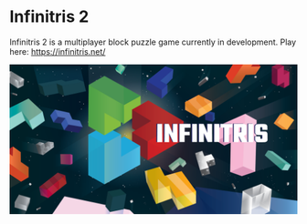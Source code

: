# Infinitris 2

Infinitris 2 is a multiplayer block puzzle game currently in development. Play here: https://infinitris.net/

![OG image](https://github.com/rolznz/infinitris2/blob/master/app/public/og2.png?raw=true)
